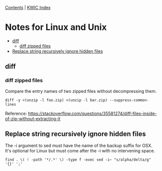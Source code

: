 [Contents](contents.md) | [KWIC Index](kwic-index.md)

# Notes for Linux and Unix 

* [diff](#diff)
    * [diff zipped files](#diff-zipped-files)
* [Replace string recursively ignore hidden files](#replace-string-recursively-ignore-hidden-files)


## diff

### diff zipped files

Compare the entry names of two zipped files without decompressing them. 

```shell
diff -y <(unzip -l foo.zip) <(unzip -l bar.zip) --suppress-common-lines
```

Reference: https://stackoverflow.com/questions/35581274/diff-files-inside-of-zip-without-extracting-it

## Replace string recursively ignore hidden files 

The -i argument to sed must have the name of the backup suffix for OSX. It's optional for Linux but must come after the -i with no intervening space.

```
find . \( ! -path '*/.*' \) -type f -exec sed -i~ "s/alpha/delta/g" '{}' ';'
```
